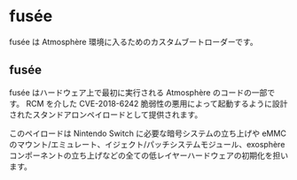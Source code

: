 # fusée

fusée は Atmosphère 環境に入るためのカスタムブートローダーです。

## fusée

fusée はハードウェア上で最初に実行される Atmosphère のコードの一部です。
RCM を介した CVE-2018-6242 脆弱性の悪用によって起動するように設計されたスタンドアロンペイロードとして提供されます。

このペイロードは Nintendo Switch に必要な暗号システムの立ち上げや eMMC のマウント/エミュレート、イジェクト/パッチシステムモジュール、exosphère コンポーネントの立ち上げなどの全ての低レイヤーハードウェアの初期化を担います。
